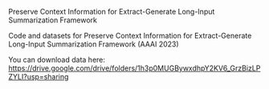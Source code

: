 Preserve Context Information for Extract-Generate Long-Input Summarization Framework

Code and datasets for Preserve Context Information for Extract-Generate Long-Input Summarization Framework (AAAI 2023)

You can download data here: https://drive.google.com/drive/folders/1h3p0MUGBywxdhpY2KV6_GrzBizLPZYLI?usp=sharing

